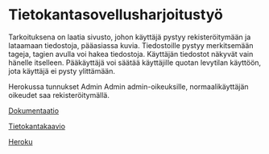 # Tietokantasovellusharjoitustyö

Tarkoituksena on laatia sivusto, johon käyttäjä pystyy rekisteröitymään ja lataamaan tiedostoja, pääasiassa kuvia. Tiedostoille pystyy merkitsemään tageja, tagien avulla voi hakea tiedostoja. Käyttäjän tiedostot näkyvät vain hänelle itselleen. Pääkäyttäjä voi säätää käyttäjille quotan levytilan käyttöön, jota käyttäjä ei pysty ylittämään.

Herokussa tunnukset Admin Admin admin-oikeuksille, normaalikäyttäjän oikeudet saa rekisteröitymällä.


[Dokumentaatio](https://github.com/ArktinenKarpalo/demo-tsoha/blob/master/docs/dokumentaatiota.md)

[Tietokantakaavio](https://github.com/ArktinenKarpalo/demo-tsoha/blob/master/docs/tietokantakaavio.png)

[Heroku](https://demo-tsoha.herokuapp.com/)
